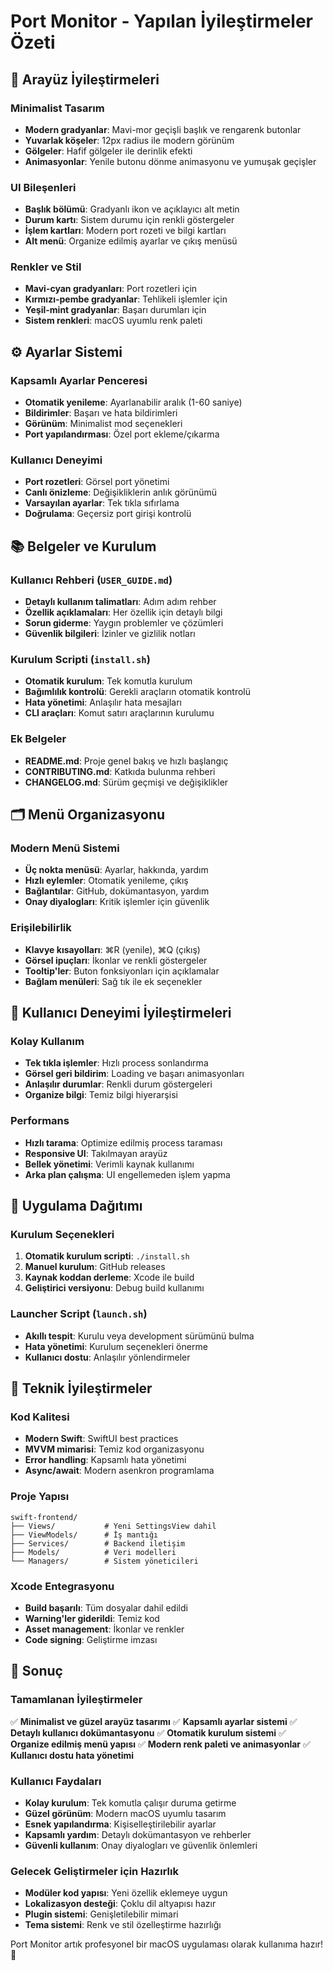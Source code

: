 # Port Monitor - Yapılan İyileştirmeler Özeti

## 🎨 Arayüz İyileştirmeleri

### Minimalist Tasarım
- **Modern gradyanlar**: Mavi-mor geçişli başlık ve rengarenk butonlar
- **Yuvarlak köşeler**: 12px radius ile modern görünüm
- **Gölgeler**: Hafif gölgeler ile derinlik efekti
- **Animasyonlar**: Yenile butonu dönme animasyonu ve yumuşak geçişler

### UI Bileşenleri
- **Başlık bölümü**: Gradyanlı ikon ve açıklayıcı alt metin
- **Durum kartı**: Sistem durumu için renkli göstergeler
- **İşlem kartları**: Modern port rozeti ve bilgi kartları
- **Alt menü**: Organize edilmiş ayarlar ve çıkış menüsü

### Renkler ve Stil
- **Mavi-cyan gradyanları**: Port rozetleri için
- **Kırmızı-pembe gradyanlar**: Tehlikeli işlemler için
- **Yeşil-mint gradyanlar**: Başarı durumları için
- **Sistem renkleri**: macOS uyumlu renk paleti

## ⚙️ Ayarlar Sistemi

### Kapsamlı Ayarlar Penceresi
- **Otomatik yenileme**: Ayarlanabilir aralık (1-60 saniye)
- **Bildirimler**: Başarı ve hata bildirimleri
- **Görünüm**: Minimalist mod seçenekleri
- **Port yapılandırması**: Özel port ekleme/çıkarma

### Kullanıcı Deneyimi
- **Port rozetleri**: Görsel port yönetimi
- **Canlı önizleme**: Değişikliklerin anlık görünümü
- **Varsayılan ayarlar**: Tek tıkla sıfırlama
- **Doğrulama**: Geçersiz port girişi kontrolü

## 📚 Belgeler ve Kurulum

### Kullanıcı Rehberi (`USER_GUIDE.md`)
- **Detaylı kullanım talimatları**: Adım adım rehber
- **Özellik açıklamaları**: Her özellik için detaylı bilgi
- **Sorun giderme**: Yaygın problemler ve çözümleri
- **Güvenlik bilgileri**: İzinler ve gizlilik notları

### Kurulum Scripti (`install.sh`)
- **Otomatik kurulum**: Tek komutla kurulum
- **Bağımlılık kontrolü**: Gerekli araçların otomatik kontrolü
- **Hata yönetimi**: Anlaşılır hata mesajları
- **CLI araçları**: Komut satırı araçlarının kurulumu

### Ek Belgeler
- **README.md**: Proje genel bakış ve hızlı başlangıç
- **CONTRIBUTING.md**: Katkıda bulunma rehberi
- **CHANGELOG.md**: Sürüm geçmişi ve değişiklikler

## 🗂 Menü Organizasyonu

### Modern Menü Sistemi
- **Üç nokta menüsü**: Ayarlar, hakkında, yardım
- **Hızlı eylemler**: Otomatik yenileme, çıkış
- **Bağlantılar**: GitHub, dokümantasyon, yardım
- **Onay diyalogları**: Kritik işlemler için güvenlik

### Erişilebilirlik
- **Klavye kısayolları**: ⌘R (yenile), ⌘Q (çıkış)
- **Görsel ipuçları**: İkonlar ve renkli göstergeler
- **Tooltip'ler**: Buton fonksiyonları için açıklamalar
- **Bağlam menüleri**: Sağ tık ile ek seçenekler

## 🚀 Kullanıcı Deneyimi İyileştirmeleri

### Kolay Kullanım
- **Tek tıkla işlemler**: Hızlı process sonlandırma
- **Görsel geri bildirim**: Loading ve başarı animasyonları
- **Anlaşılır durumlar**: Renkli durum göstergeleri
- **Organize bilgi**: Temiz bilgi hiyerarşisi

### Performans
- **Hızlı tarama**: Optimize edilmiş process taraması
- **Responsive UI**: Takılmayan arayüz
- **Bellek yönetimi**: Verimli kaynak kullanımı
- **Arka plan çalışma**: UI engellemeden işlem yapma

## 📱 Uygulama Dağıtımı

### Kurulum Seçenekleri
1. **Otomatik kurulum scripti**: `./install.sh`
2. **Manuel kurulum**: GitHub releases
3. **Kaynak koddan derleme**: Xcode ile build
4. **Geliştirici versiyonu**: Debug build kullanımı

### Launcher Script (`launch.sh`)
- **Akıllı tespit**: Kurulu veya development sürümünü bulma
- **Hata yönetimi**: Kurulum seçenekleri önerme
- **Kullanıcı dostu**: Anlaşılır yönlendirmeler

## 🔧 Teknik İyileştirmeler

### Kod Kalitesi
- **Modern Swift**: SwiftUI best practices
- **MVVM mimarisi**: Temiz kod organizasyonu
- **Error handling**: Kapsamlı hata yönetimi
- **Async/await**: Modern asenkron programlama

### Proje Yapısı
```
swift-frontend/
├── Views/           # Yeni SettingsView dahil
├── ViewModels/      # İş mantığı
├── Services/        # Backend iletişim
├── Models/          # Veri modelleri
└── Managers/        # Sistem yöneticileri
```

### Xcode Entegrasyonu
- **Build başarılı**: Tüm dosyalar dahil edildi
- **Warning'ler giderildi**: Temiz kod
- **Asset management**: İkonlar ve renkler
- **Code signing**: Geliştirme imzası

## 🎯 Sonuç

### Tamamlanan İyileştirmeler
✅ **Minimalist ve güzel arayüz tasarımı**
✅ **Kapsamlı ayarlar sistemi**
✅ **Detaylı kullanıcı dokümantasyonu**
✅ **Otomatik kurulum sistemi**
✅ **Organize edilmiş menü yapısı**
✅ **Modern renk paleti ve animasyonlar**
✅ **Kullanıcı dostu hata yönetimi**

### Kullanıcı Faydaları
- **Kolay kurulum**: Tek komutla çalışır duruma getirme
- **Güzel görünüm**: Modern macOS uyumlu tasarım
- **Esnek yapılandırma**: Kişiselleştirilebilir ayarlar
- **Kapsamlı yardım**: Detaylı dokümantasyon ve rehberler
- **Güvenli kullanım**: Onay diyalogları ve güvenlik önlemleri

### Gelecek Geliştirmeler için Hazırlık
- **Modüler kod yapısı**: Yeni özellik eklemeye uygun
- **Lokalizasyon desteği**: Çoklu dil altyapısı hazır
- **Plugin sistemi**: Genişletilebilir mimari
- **Tema sistemi**: Renk ve stil özelleştirme hazırlığı

Port Monitor artık profesyonel bir macOS uygulaması olarak kullanıma hazır! 🎉
